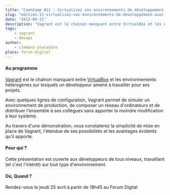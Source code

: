 ```yaml
---
title: "CaenCamp #11 : Virtualisez vos environnements de développement avec Vagrant"
slug: "edition-11-virtualisez-vos-environnements-de-developpement-avec-vagrant"
date: "2013-04-11"
description: "Vagrant est le chaînon manquant entre VirtualBox et les environnements hétérogènes sur lesquels un développeur amené à travailler pour ses projets"
tags:
    - vagrant
    - devops
author:
    - clement-alexandre
place: forum-digital
---
```


#### Au programme

[Vagrant](http://www.vagrantup.com) est le chaînon manquant entre
[VirtualBox](http://www.virtualbox.org) et les environnements hétérogènes sur lesquels un
développeur amené à travailler pour ses projets.

Avec quelques lignes de configuration, Vagrant permet de simuler un environnement de production, de
composer un réseau d'ordinateurs et de distribuer l'ensemble à ses collègues sans apporter la
moindre modification à leur système.

Au travers d'une démonstration, vous constaterez la simplicité de mise en place de Vagrant,
l'étendue de ses possibilités et les avantages évidents qu'il apporte.

#### Pour qui ?

Cette présentation est ouverte aux développeurs de tous niveaux, travaillant (et c'est l'intérêt)
sur tout type d'environnement.

#### Où, Quand ?

Rendez-vous le jeudi 25 avril à partir de 18h45 au Forum Digital
